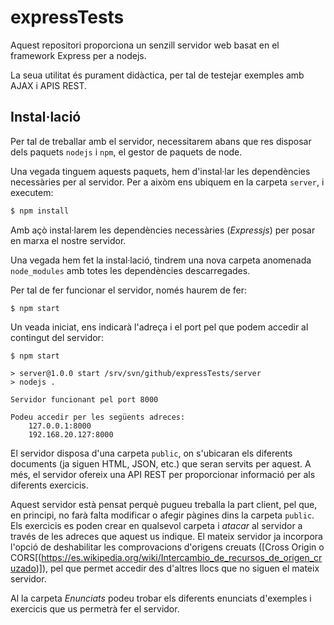 # expressTests

Aquest repositori proporciona un senzill servidor web basat en el framework Express per a nodejs.

La seua utilitat és purament didàctica, per tal de testejar exemples amb AJAX i APIS REST.

## Instal·lació

Per tal de treballar amb el servidor, necessitarem abans que res disposar dels paquets `nodejs` i `npm`, el gestor de paquets de node.

Una vegada tinguem aquests paquets, hem d'instal·lar les dependències necessàries per al servidor. Per a aixòm ens ubiquem en la carpeta `server`, i executem:

```bash
$ npm install
```

Amb açò instal·larem les dependències necessàries (*Expressjs*) per posar en marxa el nostre servidor.

Una vegada hem fet la instal·lació, tindrem una nova carpeta anomenada `node_modules` amb totes les dependències descarregades.

Per tal de fer funcionar el servidor, només haurem de fer:

```
$ npm start
```

Un veada iniciat, ens indicarà l'adreça i el port pel que podem accedir al contingut del servidor:

```
$ npm start

> server@1.0.0 start /srv/svn/github/expressTests/server
> nodejs .

Servidor funcionant pel port 8000

Podeu accedir per les següents adreces:
	127.0.0.1:8000
	192.168.20.127:8000

```

El servidor disposa d'una carpeta `public`, on s'ubicaran els diferents documents (ja siguen HTML, JSON, etc.) que seran servits per aquest. A més, el servidor ofereix una API REST per proporcionar informació per als diferents exercicis.

Aquest servidor està pensat perquè pugueu treballa la part client, pel que, en principi, no farà falta modificar o afegir pàgines dins la carpeta `public`. Els exercicis es poden crear en qualsevol carpeta i *atacar* al servidor a través de les adreces que aquest us indique. El mateix servidor ja incorpora l'opció de deshabilitar les comprovacions d'origens creuats ([Cross Origin o CORS[(https://es.wikipedia.org/wiki/Intercambio_de_recursos_de_origen_cruzado)]), pel que permet accedir des d'altres llocs que no siguen el mateix servidor.

Al la carpeta *Enunciats* podeu trobar els diferents enunciats d'exemples i exercicis que us permetrà fer el servidor.